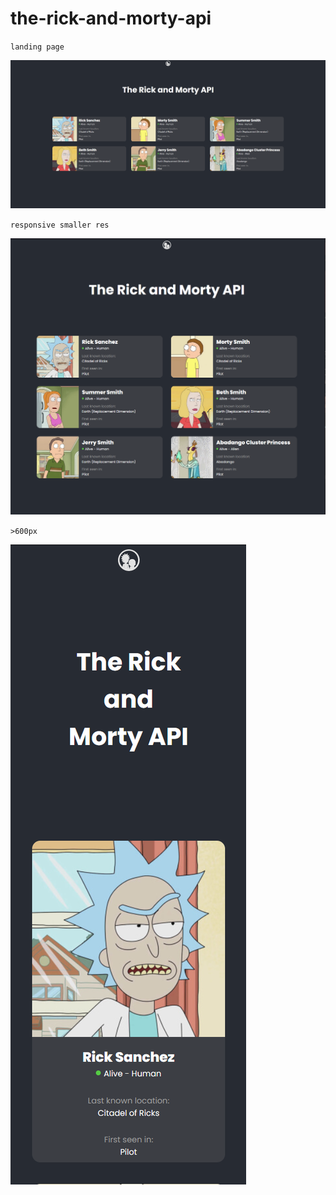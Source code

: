 # the-rick-and-morty-api

`landing page`



![test](https://github.com/dmnovb/images/blob/main/mainres.png)

`responsive smaller res`

![test](https://github.com/dmnovb/images/blob/main/smallerres.png)


`>600px`

![test](https://github.com/dmnovb/images/blob/main/phoneres.png)

